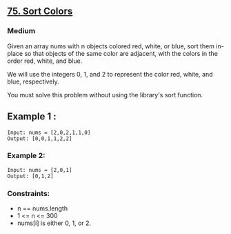 
## [75. Sort Colors](https://leetcode.com/problems/sort-colors/)


### Medium

Given an array nums with n objects colored red, white, or blue, sort them in-place so that objects of the same color are adjacent, with the colors in the order red, white, and blue.

We will use the integers 0, 1, and 2 to represent the color red, white, and blue, respectively.

You must solve this problem without using the library's sort function.


## Example 1 :

~~~
Input: nums = [2,0,2,1,1,0]
Output: [0,0,1,1,2,2]
~~~

### Example 2:

~~~
Input: nums = [2,0,1]
Output: [0,1,2]
~~~

### Constraints:

- n == nums.length
- 1 <= n <= 300
- nums[i] is either 0, 1, or 2.
